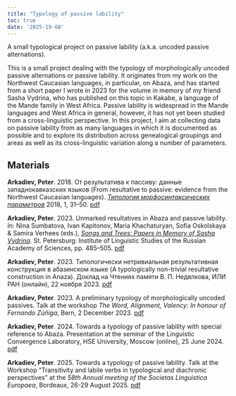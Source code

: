 ```yaml
---
title: "Typology of passive lability"
toc: true
date: '2025-19-08'
---
```


A small typological project on passive lability (a.k.a. uncoded passive alternations).

<!--more-->

This is a small project dealing with the typology of morphologically uncoded passive alternations or passive lability.
It originates from my work on the Northwest Caucasian languages, in particular, on Abaza, and has started from a short paper 
I wrote in 2023 for the volume in memory of my friend Sasha Vydrina, who has published on this topic in Kakabe, a language 
of the Mande family in West Africa. Passive lability is widespread in the Mande languages 
and West Africa in general, however, it has not yet been studied from a cross-linguistic perspective. In this project,
I aim at collecting data on passive lability from as many languages in which it is documented as possible and to explore
its distribution across genealogical groupings and areas as well as its cross-linguistic variation along a number of parameters.


## Materials
**Arkadiev, Peter**. 2018. От результатива к пассиву: данные западнокавказских языков (From resultative to passive: evidence from the Northwest Caucasian languages). [*Типология морфосинтаксических параметров*](https://tmp.sc/index.php/archive) 2018, 1, 31–50. [pdf](Arkadiev2019_NWCresultativeTMP.pdf)


**Arkadiev, Peter**. 2023. Unmarked resultatives in Abaza and passive lability. In: Nina Sumbatova, Ivan Kapitonov, Maria Khachaturyan, Sofia Oskolskaya & Samira Verhees (eds.), [*Songs and Trees: Papers in Memory of Sasha Vydrina*](https://sashavydrina.tilda.ws/inmemoriam). St. Petersburg: Institute of Linguistic Studies of the Russian Academy of Sciences, pp. 485–505. [pdf](Arkadiev2023_AbazaResSogolon.pdf)


**Arkadiev, Peter**. 2023. Типологически нетривиальная результативная конструкция в абазинском языке (A typologically non-trivial resultative construction in Anaza). Доклад на Чтениях памяти В. П. Недялкова, ИЛИ РАН (онлайн), 22 ноября 2023. [pdf](Arkadiev2023_AbRes_Nedjalkov.pdf)


**Arkadiev, Peter**. 2023. A preliminary typology of morphologically uncoded passives. Talk at the workshop *The Word, Alignment, Valency: In honour of Fernando Zúñiga*, Bern, 2 December 2023. [pdf](Arkadiev2023_PassLab_Bern.pdf)


**Arkadiev, Peter**. 2024. Towards a typology of passive lability with special reference to Abaza. Presentation at the seminar of the Linguistic Convergence Laboratory, HSE University, Moscow (online), 25 June 2024. [pdf](Arkadiev2024_PassLab_ConLab.pdf)


**Arkadiev, Peter**. 2025. Towards a typology of passive lability. Talk at the Workshop “Transitivity and labile verbs in typological and diachronic perspectives” at the *58th Annual meeting of the Societas Linguistica Europaea*, Bordeaux, 26-29 August 2025. [pdf](Arkadiev2025_PassLab_SLE.pdf)


